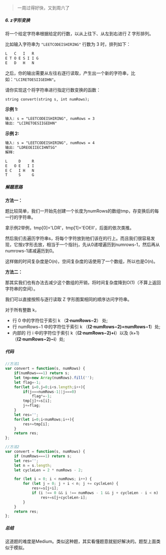 > 一周过得好快，又到周六了



##### 6. z字形变换

将一个给定字符串根据给定的行数，以从上往下、从左到右进行 Z 字形排列。

比如输入字符串为 `"LEETCODEISHIRING"` 行数为 3 时，排列如下：

```markdown
L   C   I   R
E T O E S I I G
E   D   H   N
```

之后，你的输出需要从左往右逐行读取，产生出一个新的字符串，比如：`"LCIRETOESIIGEDHN"`。

请你实现这个将字符串进行指定行数变换的函数：

```markdown
string convert(string s, int numRows);
```

**示例 1:**

```markdown
输入: s = "LEETCODEISHIRING", numRows = 3
输出: "LCIRETOESIIGEDHN"
```

**示例 2:**

```markdown
输入: s = "LEETCODEISHIRING", numRows = 4
输出: "LDREOEIIECIHNTSG"
解释:

L     D     R
E   O E   I I
E C   I H   N
T     S     G
```



##### 解题思路

**方法一：**

题比较简单，我们一开始先创建一个长度为numRows的数组tmp，存变换后的每一行的字符串。

拿示例2举例，tmp[0]='LDR'，tmp[1]='EOEII'，后面的依次类推。

然后我们去遍历字符串s，将每个字符放到他们该在的行上。而且我们很容易发现，它按z字形去放，相当于一个指针j，先从0递增遍历到numrows-1，然后再从numrows-1递减遍历到0。

这样做的时间复杂度是O(n)，空间复杂度的话使用了一个数组，所以也是O(n)。



**方法二：**

那其实我们也有办法去减少这个数组的开销，将时间复杂度降到O(1)（不算上返回字符串的空间）。

我们可以直接按照与逐行读取 Z 字形图案相同的顺序访问字符串。

对于所有整数 k，

- 行 0 中的字符位于索引 k  （**2⋅numRows−2**） 处;
- 行 numRows−1 中的字符位于索引 k （**(2⋅numRows−2)+numRows−1**）处;
- 内部的 行 i 中的字符位于索引 k（**(2⋅numRows−2)+i**）以及 (k+1)（**(2⋅numRows−2)−i**）处;



##### 代码

```javascript
//方法1
var convert = function(s, numRows) {
    if(numRows===1) return s;
    let tmp=new Array(numRows).fill('');
    let flag=-1;
    for(let i=0,j=0;i<s.length;i++){
        if(j===numRows-1||j===0)
            flag*=-1;
        tmp[j]+=s[i];
        j+=flag;
    }
    let res='';
    for(let i=0;i<numRows;i++){
        res+=tmp[i];
    }
    return res;
};

//方法2
var convert = function(s, numRows) {
    if (numRows===1) return s;
    let res='';
    let n = s.length;
    let cycleLen = 2 * numRows - 2;

    for (let i = 0; i < numRows; i++) {
        for (let j = 0; j + i < n; j += cycleLen) {
            res+=s[j+i];
            if (i !== 0 && i !== numRows - 1 && j + cycleLen - i < n)
                res+=s[j+cycleLen-i];
        }
    }
    return res;
};
```



##### 总结

这道题的难度是Medium。类似这种题，其实看懂题意就挺好解决的。题型上面类似于模拟。

